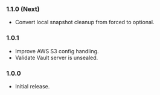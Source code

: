 ### 1.1.0 (Next)
- Convert local snapshot cleanup from forced to optional.

### 1.0.1
- Improve AWS S3 config handling.
- Validate Vault server is unsealed.

### 1.0.0
- Initial release.
